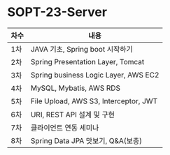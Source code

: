 # SOPT-23-Server

| 차수 | 내용                                  |
| ---- | ------------------------------------- |
| 1차  | JAVA 기초, Spring boot 시작하기       |
| 2차  | Spring Presentation Layer, Tomcat     |
| 3차  | Spring business Logic Layer, AWS EC2  |
| 4차  | MySQL, Mybatis, AWS RDS               |
| 5차  | File Upload, AWS S3, Interceptor, JWT |
| 6차  | URI, REST API 설계 및 구현            |
| 7차  | 클라이언트 연동 세미나                |
| 8차  | Spring Data JPA 맛보기, Q&A(보충)     |

